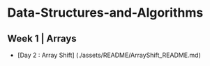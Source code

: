 # Data-Structures-and-Algorithms

## Week 1 | Arrays

- [Day 2 : Array Shift] (./assets/README/ArrayShift_README.md)
